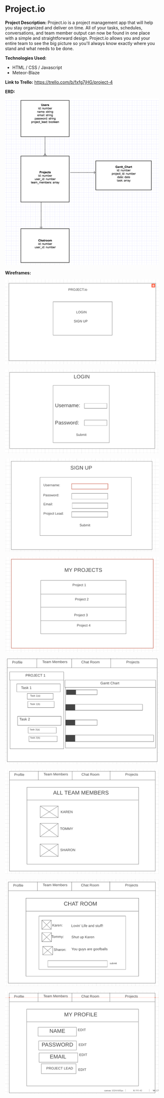 
# Project.io

**Project Description:**
Project.io is a project management app that will help you stay organized and deliver on time.  All of your tasks, schedules, conversations, and team member output can now be found in one place with a simple and straightforward design.  Project.io allows you and your entire team to see the big picture so you'll always know exactly where you stand and what needs to be done.  

**Technologies Used:**

- HTML / CSS / Javascript
- Meteor-Blaze

**Link to Trello:**  https://trello.com/b/fxfg7jHG/project-4

**ERD:**

![erd](assets/ERD_PROJECT_4.png)

**Wireframes:**

![landing_page](assets/wireframe_1.png)

![log_in](assets/wireframe_2.png)

![sign_up](assets/wireframe_3.png)

![projects](assets/wireframe_4.png)

![project_profile](assets/wireframe_5.png)

![team_members](assets/wireframe_6.png)

![chat_room](assets/wireframe_7.png)

![profile](assets/wireframe_8.png)
